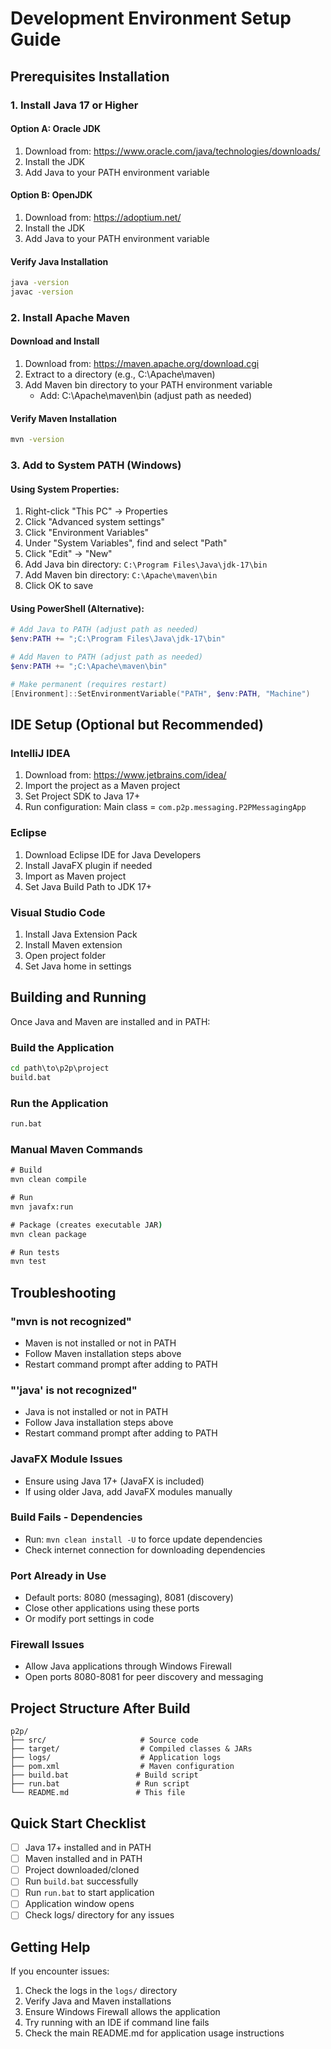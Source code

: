 # Development Environment Setup Guide

## Prerequisites Installation

### 1. Install Java 17 or Higher

#### Option A: Oracle JDK
1. Download from: https://www.oracle.com/java/technologies/downloads/
2. Install the JDK
3. Add Java to your PATH environment variable

#### Option B: OpenJDK
1. Download from: https://adoptium.net/
2. Install the JDK  
3. Add Java to your PATH environment variable

#### Verify Java Installation
```cmd
java -version
javac -version
```

### 2. Install Apache Maven

#### Download and Install
1. Download from: https://maven.apache.org/download.cgi
2. Extract to a directory (e.g., C:\Apache\maven)
3. Add Maven bin directory to your PATH environment variable
   - Add: C:\Apache\maven\bin (adjust path as needed)

#### Verify Maven Installation
```cmd
mvn -version
```

### 3. Add to System PATH (Windows)

#### Using System Properties:
1. Right-click "This PC" → Properties
2. Click "Advanced system settings"
3. Click "Environment Variables"
4. Under "System Variables", find and select "Path"
5. Click "Edit" → "New"
6. Add Java bin directory: `C:\Program Files\Java\jdk-17\bin`
7. Add Maven bin directory: `C:\Apache\maven\bin`
8. Click OK to save

#### Using PowerShell (Alternative):
```powershell
# Add Java to PATH (adjust path as needed)
$env:PATH += ";C:\Program Files\Java\jdk-17\bin"

# Add Maven to PATH (adjust path as needed)  
$env:PATH += ";C:\Apache\maven\bin"

# Make permanent (requires restart)
[Environment]::SetEnvironmentVariable("PATH", $env:PATH, "Machine")
```

## IDE Setup (Optional but Recommended)

### IntelliJ IDEA
1. Download from: https://www.jetbrains.com/idea/
2. Import the project as a Maven project
3. Set Project SDK to Java 17+
4. Run configuration: Main class = `com.p2p.messaging.P2PMessagingApp`

### Eclipse
1. Download Eclipse IDE for Java Developers
2. Install JavaFX plugin if needed
3. Import as Maven project
4. Set Java Build Path to JDK 17+

### Visual Studio Code
1. Install Java Extension Pack
2. Install Maven extension  
3. Open project folder
4. Set Java home in settings

## Building and Running

Once Java and Maven are installed and in PATH:

### Build the Application
```cmd
cd path\to\p2p\project
build.bat
```

### Run the Application  
```cmd
run.bat
```

### Manual Maven Commands
```cmd
# Build
mvn clean compile

# Run
mvn javafx:run

# Package (creates executable JAR)
mvn clean package

# Run tests
mvn test
```

## Troubleshooting

### "mvn is not recognized"
- Maven is not installed or not in PATH
- Follow Maven installation steps above
- Restart command prompt after adding to PATH

### "'java' is not recognized"
- Java is not installed or not in PATH  
- Follow Java installation steps above
- Restart command prompt after adding to PATH

### JavaFX Module Issues
- Ensure using Java 17+ (JavaFX is included)
- If using older Java, add JavaFX modules manually

### Build Fails - Dependencies
- Run: `mvn clean install -U` to force update dependencies
- Check internet connection for downloading dependencies

### Port Already in Use
- Default ports: 8080 (messaging), 8081 (discovery)
- Close other applications using these ports
- Or modify port settings in code

### Firewall Issues
- Allow Java applications through Windows Firewall
- Open ports 8080-8081 for peer discovery and messaging

## Project Structure After Build

```
p2p/
├── src/                     # Source code
├── target/                  # Compiled classes & JARs
├── logs/                    # Application logs
├── pom.xml                  # Maven configuration  
├── build.bat               # Build script
├── run.bat                 # Run script
└── README.md               # This file
```

## Quick Start Checklist

- [ ] Java 17+ installed and in PATH
- [ ] Maven installed and in PATH  
- [ ] Project downloaded/cloned
- [ ] Run `build.bat` successfully
- [ ] Run `run.bat` to start application
- [ ] Application window opens
- [ ] Check logs/ directory for any issues

## Getting Help

If you encounter issues:

1. Check the logs in the `logs/` directory
2. Verify Java and Maven installations
3. Ensure Windows Firewall allows the application
4. Try running with an IDE if command line fails
5. Check the main README.md for application usage instructions